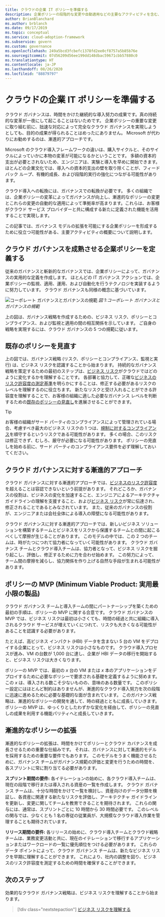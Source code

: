 ```yaml
---
title: クラウドの企業 IT ポリシーを準備する
description: 企業ポリシーの段階的な変更や自動適用などの主要なアクティビティを含む、拡張されたガバナンス モデルを有効にできるようにします。
author: BrianBlanchard
ms.author: brblanch
ms.date: 09/17/2019
ms.topic: conceptual
ms.service: cloud-adoption-framework
ms.subservice: govern
ms.custom: governance
ms.openlocfilehash: 249a5bcd3fcbefc1378fd2ee0cf8757a5b85b76e
ms.sourcegitcommit: 07d56209d56ee199dd148dbac59671cbb57880c0
ms.translationtype: HT
ms.contentlocale: ja-JP
ms.lasthandoff: 08/26/2020
ms.locfileid: "88879797"
---
```

# <a name="prepare-corporate-it-policy-for-the-cloud"></a>クラウドの企業 IT ポリシーを準備する

クラウド ガバナンスは、時間をかけた継続的な導入努力の成果です。真の持続的な変革が一夜にして起こることはないためです。 企業ポリシーの重要な変更に取り組む前に、拙速な対応によって完全なクラウド ガバナンスを実現しようとしても、目的の成果が得られることはめったにありません。 Microsoft が代わりにお勧めするのは、漸進的アプローチです。

Microsoft のクラウド導入フレームワークの違いは、購入サイクルと、そのサイクルによっていかに本物の変革が可能になるかということです。 多額の資本的支出が必要とされないため、エンジニアは、実験と導入を早めに開始できます。 ほとんどの企業文化では、導入への資本的支出の壁を取り除くことが、フィードバック ループ、有機的成長、および段階的実行の強化につながる可能性があります。

クラウド導入への転換には、ガバナンスでの転換が必要です。 多くの組織では、企業ポリシーの変革によってガバナンスが向上し、漸進的なポリシーの変更とこれらの変更の自動的な適用によって準拠率が高まります。これらは、お客様がクラウド サービス プロバイダーと共に構成する新たに定義された機能を活用することで実現します。

この記事では、ガバナンス モデルの拡張を可能にする企業ポリシーを形成するために役立つ可能性がある、主要アクティビティの概要について説明します。

## <a name="define-corporate-policy-to-mature-cloud-governance"></a>クラウド ガバナンスを成熟させる企業ポリシーを定義する

従来のガバナンスと斬新的なガバナンスでは、企業ポリシーによって、ガバナンスの実用的な定義を作成します。 ほとんどの IT ガバナンス アクションでは、企業ポリシーの監視、適用、運用、および自動化を行うテクノロジを実装するように努力しています。 クラウド ガバナンスも同様の概念に基づいています。

![コーポレート ガバナンスとガバナンスの規範](../../_images/operational-transformation-govern-large.png)
*図 1:コーポレート ガバナンスとガバナンスの規範*

上の図は、ガバナンス戦略を作成するための、ビジネス リスク、ポリシーとコンプライアンス、および監視と適用の間の相互関係を示しています。 ご自身の戦略を実現するには、クラウド ガバナンスの 5 つの規範に従います。

## <a name="review-existing-policies"></a>既存のポリシーを見直す

上の図では、ガバナンス戦略 (リスク、ポリシーとコンプライアンス、監視と実行) は、ビジネス リスクを認識することから始まります。 持続的なガバナンス戦略を策定するための最初のステップは、[ビジネス リスク](./business-risk.md)がクラウドではどのように変化するかを理解することです。 各部署と協力して、正確な[ビジネスのリスク許容度の測定基準](./risk-tolerance.md)を明らかにすることは、修正する必要があるリスクのレベルを理解するのに役立ちます。 新たなリスクと受け入れることができる許容度を理解することで、お客様の組織に適した必要なガバナンス レベルを判断するための[既存のポリシーの見直し](./cloud-policy-review.md)を進展させることができます。

> [!TIP]
> お客様の組織がサード パーティのコンプライアンスによって管理されている場合、考慮すべき最大のビジネス リスクの 1 つは、[規制に対するコンプライアンス](./regulatory-compliance.md)を順守するというリスクである可能性があります。 多くの場合、このリスクは修正できず、むしろ、厳守が必要になる可能性があります。 ポリシーの見直しを始める前に、サード パーティのコンプライアンス要件を必ず理解しておいてください。

## <a name="an-incremental-approach-to-cloud-governance"></a>クラウド ガバナンスに対する漸進的アプローチ

クラウド ガバナンスに対する漸進的アプローチでは、[ビジネスのリスク許容度](./risk-tolerance.md)を超えることは容認できないという前提があります。 それどころか、ガバナンスの役割は、ビジネスの変化を加速すること、エンジニアによるアーキテクチャ ガイドラインの理解を支援すること、および[ビジネス リスク](./business-risk.md)が常に伝達され、修正されることであるとみなされています。 また、従来のガバナンスの役割が、エンジニアまたは会社全体による導入の障壁になる可能性があります。

クラウド ガバナンスに対する漸進的アプローチでは、新しいビジネス ソリューションを構築するチームとビジネスをリスクから保護するチームとの間に起こるべくして摩擦が生じることがあります。 このモデルの中では、この 2 つのチームは、時がたつにつれて協力者になっていく可能性があります。 クラウド ガバナンス チームとクラウド導入チームは、協力者となって、ビジネス リスクを掘り起こし、評価し、修正するために力を合わせ始めます。 この努力によって、チーム間の摩擦を減らし、協力関係を作り上げる自然な手段が生まれる可能性があります。

## <a name="minimum-viable-product-mvp-for-policy"></a>ポリシーの MVP (Minimum Viable Product: 実用最小限の製品)

クラウド ガバナンス チームと導入チームの間にパートナーシップを築くための最初の手順は、ポリシーの MVP に関する合意です。 クラウド ガバナンスの MVP では、ビジネス リスクは最初は小さくても、時間の経過と共に組織に導入されるクラウド サービスが増えていくにつれて、リスクも大きくなる可能性があることを認識する必要があります。

<!-- cSpell:ignore HBI -->

たとえば、高ビジネス インパクト (HBI) データを含まない 5 台の VM をデプロイする企業にとって、ビジネス リスクは小さなものです。 クラウド導入プロセスが進み、VM の台数が 1,000 台に達し、企業が HBI データの移行を開始すると、ビジネス リスクは大きくなります。

ポリシーの MVP では、最初の *x* 台の VM または *x* 本のアプリケーションをデプロイするために必要なポリシーで要求される基礎を定義するように努めます。この *x* は、導入される数こそ少ないものの、意味のある数量です。 このポリシー設定にはほとんど制約はありませんが、漸進的なクラウド導入努力を次の段階に迅速に進めるために必要な基礎的な面が含まれています。 このガバナンス戦略は、漸進的なポリシーの開発を通して、時の経過とともに成長していきます。 ポリシーの MVP は、ゆっくりとしたわずかな変化を経由して、ポリシーの見直しの成果を利用する機能パリティへと成長していきます。

## <a name="incremental-policy-growth"></a>漸進的なポリシーの拡張

漸進的なポリシーの拡張は、時間をかけてポリシーとクラウド カバナンスを成長させるための重要な仕組みです。 それは、ガバナンスに対して漸進的モデルを採用するための重要な要件でもあります。 このモデルをうまく機能させるために、ガバナンス チームがガバナンス規範の評価と変更を行うための時間を、各スプリントに常に割り当てる必要があります。

**スプリント期間の要件:** 各イテレーションの始めに、各クラウド導入チームは、現在の段階で移行または導入される資産の一覧を作成します。 クラウド ガバナンス チームは、十分な時間をかけて一覧を検討し、資産向けのデータ分類を検証し、各資産に関連する新たなリスクを評価し、アーキテクチャ ガイドラインを更新し、変更に関してチームを教育できることを期待されます。 これらの関与には、通常は、スプリントごとに 10 時間から 30 時間必要です。 このレベルの関与では、少なくとも 1 名の専従の従業員が、大規模なクラウド導入作業を管理することも期待されています。

**リリース期間の要件:** 各リリースの始めに、クラウド導入チームとクラウド戦略チームは、業務変更活動と共に、現在のイテレーションで移行するアプリケーションまたはワークロードの一覧に優先順位をつける必要があります。 これらのデータ ポイントによって、クラウド ガバナンス チームは、新たなビジネス リスクを早期に理解することができます。 これにより、社内の調整を図り、ビジネスのリスク許容度を測定するための時間を確保することができます。

## <a name="next-steps"></a>次のステップ

効果的なクラウド ガバナンス戦略は、ビジネス リスクを理解することから始まります。

> [!div class="nextstepaction"]
> [ビジネス リスクを理解する](./business-risk.md)
